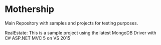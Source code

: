# Mothership

Main Repository with samples and projects for testing purposes.

RealEstate: This is a sample project using the latest MongoDB Driver with C# ASP.NET MVC 5 on VS 2015

